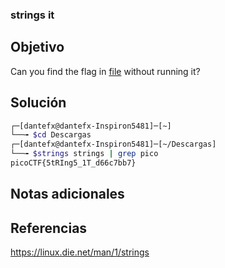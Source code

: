 ### strings it

## Objetivo
Can you find the flag in [file](https://jupiter.challenges.picoctf.org/static/94d00153b0057d37da225ee79a846c62/strings) without running it?


## Solución
```bash
┌─[dantefx@dantefx-Inspiron5481]─[~]
└──╼ $cd Descargas
┌─[dantefx@dantefx-Inspiron5481]─[~/Descargas]
└──╼ $strings strings | grep pico
picoCTF{5tRIng5_1T_d66c7bb7}

```


## Notas adicionales

## Referencias
https://linux.die.net/man/1/strings